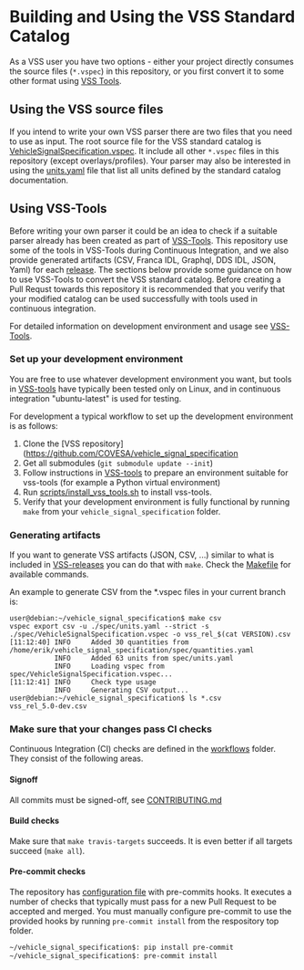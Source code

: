 # Building and Using the VSS Standard Catalog

As a VSS user you have two options - either your project directly consumes the source files (`*.vspec`) in this repository,
or you first convert it to some other format using [VSS Tools](https://github.com/COVESA/vss-tools).

## Using the VSS source files

If you intend to write your own VSS parser there are two files that you need to use as input.
The root source file for the VSS standard catalog is [VehicleSignalSpecification.vspec](spec/VehicleSignalSpecification.vspec).
It include all other `*.vspec` files in this repository (except overlays/profiles).
Your parser may also be interested in using the [units.yaml](spec/units.yaml) file that list all units defined by the
standard catalog documentation.

## Using VSS-Tools

Before writing your own parser it could be an idea to check if a suitable parser already has been created as part of
[VSS-Tools](https://github.com/COVESA/vss-tools). This repository use some of the tools in VSS-Tools during Continuous
Integration, and we also provide generated artifacts (CSV, Franca IDL, Graphql, DDS IDL, JSON, Yaml) for each
[release](https://github.com/COVESA/vehicle_signal_specification/releases).
The sections below provide some guidance on how to use VSS-Tools to convert the VSS standard catalog.
Before creating a Pull Requst towards this repository it is recommended that you verify that your modified catalog
can be used successfully with tools used in continuous integration.

For detailed information on development environment and usage see [VSS-Tools](https://github.com/COVESA/vss-tools).

### Set up your development environment

You are free to use whatever development environment you want, but tools in [VSS-tools](https://github.com/COVESA/vss-tools)
have typically been tested only on Linux, and in continuous integration "ubuntu-latest" is used for testing.

For development a typical workflow to set up the development environment is as follows:

1. Clone the [VSS repository](https://github.com/COVESA/vehicle_signal_specification
2. Get all submodules (`git submodule update --init`)
3. Follow instructions in [VSS-tools](https://github.com/COVESA/vss-tools/blob/master/README.md) to prepare an environment suitable for vss-tools (for example a Python virtual environment)
3. Run [scripts/install_vss_tools.sh](https://github.com/COVESA/vehicle_signal_specification/blob/master/scripts/install_vss_tools.sh) to install vss-tools.
4. Verify that your development environment is fully functional by running `make` from your `vehicle_signal_specification` folder.

### Generating artifacts

If you want to generate VSS artifacts (JSON, CSV, ...) similar to what is included in
[VSS-releases](https://github.com/COVESA/vehicle_signal_specification/releases) you can do that with `make`.
Check the [Makefile](Makefile) for available commands.

An example to generate CSV from the *.vspec files in your current branch is:

```
user@debian:~/vehicle_signal_specification$ make csv
vspec export csv -u ./spec/units.yaml --strict -s ./spec/VehicleSignalSpecification.vspec -o vss_rel_$(cat VERSION).csv
[11:12:40] INFO     Added 30 quantities from /home/erik/vehicle_signal_specification/spec/quantities.yaml
           INFO     Added 63 units from spec/units.yaml
           INFO     Loading vspec from spec/VehicleSignalSpecification.vspec...
[11:12:41] INFO     Check type usage
           INFO     Generating CSV output...
user@debian:~/vehicle_signal_specification$ ls *.csv
vss_rel_5.0-dev.csv
```

### Make sure that your changes pass CI checks

Continuous Integration (CI) checks are defined in the [workflows](.github/workflows) folder.
They consist of the following areas.

#### Signoff
All commits must be signed-off, see [CONTRIBUTING.md](CONTRIBUTING.md)

#### Build checks
Make sure that `make travis-targets` succeeds. It is even better if all targets succeed (`make all`).

#### Pre-commit checks
The repository has [configuration file](.pre-commit-config.yaml) with pre-commits hooks.
It executes a number of checks that typically must pass for a new Pull Request to be accepted and merged.
You must manually configure pre-commit to use the provided hooks by running `pre-commit install` from the
respository top folder.

```bash
~/vehicle_signal_specification$: pip install pre-commit
~/vehicle_signal_specification$: pre-commit install
```
